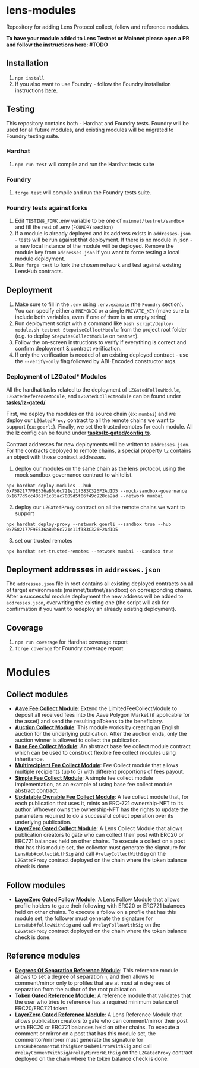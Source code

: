 # lens-modules

Repository for adding Lens Protocol collect, follow and reference modules.

**To have your module added to Lens Testnet or Mainnet please open a PR and follow the instructions here: #TODO**

## Installation

1. `npm install`
2. If you also want to use Foundry - follow the Foundry installation instructions [here](https://getfoundry.sh/).

## Testing

This repository contains both - Hardhat and Foundry tests. Foundry will be used for all future modules, and existing modules will be migrated to Foundry testing suite.

### Hardhat

1. `npm run test` will compile and run the Hardhat tests suite

### Foundry

1. `forge test` will compile and run the Foundry tests suite.

### Foundry tests against forks

1. Edit `TESTING_FORK` .env variable to be one of `mainnet/testnet/sandbox` and fill the rest of .env (`FOUNDRY` section)
2. If a module is already deployed and its address exists in `addresses.json` - tests will be run against that deployment. If there is no module in json - a new local instance of the module will be deployed. Remove the module key from `addresses.json` if you want to force testing a local module deployment.
3. Run `forge test` to fork the chosen network and test against existing LensHub contracts.

## Deployment

1. Make sure to fill in the `.env` using `.env.example` (the `Foundry` section). You can specify either a `MNEMONIC` or a single `PRIVATE_KEY` (make sure to include both variables, even if one of them is an empty string)
2. Run deployment script with a command like `bash script/deploy-module.sh testnet StepwiseCollectModule` from the project root folder (e.g. to deploy `StepwiseCollectModule` on `testnet`).
3. Follow the on-screen instructions to verify if everything is correct and confirm deployment & contract verification.
4. If only the verification is needed of an existing deployed contract - use the `--verify-only` flag followed by ABI-Encoded constructor args.

### Deployment of LZGated* Modules
All the hardhat tasks related to the deployment of `LZGatedFollowModule`, `LZGatedReferenceModule`, and `LZGatedCollectModule` can be found under [**tasks/lz-gated/**](./tasks/lz-gated)

First, we deploy the modules on the source chain (ex: `mumbai`) and we deploy our `LZGatedProxy` contract to all the remote chains we want to support (ex: `goerli`). Finally, we set the trusted remotes for each module. All the lz config can be found under [**tasks/lz-gated/config.ts**](./tasks/lz-gated/config.ts).

Contract addresses for new deployments will be written to `addresses.json`. For the contracts deployed to remote chains, a special property `lz` contains an object with those contract addresses.

1. deploy our modules on the same chain as the lens protocol, using the mock sandbox governance contract to whitelist.
```
npx hardhat deploy-modules --hub 0x7582177F9E536aB0b6c721e11f383C326F2Ad1D5 --mock-sandbox-governance 0x1677d9cc4861f1c85ac7009d5f06f49c928ca2ad --network mumbai
```
2. deploy our `LZGatedProxy` contract on all the remote chains we want to support
```
npx hardhat deploy-proxy --network goerli --sandbox true --hub 0x7582177F9E536aB0b6c721e11f383C326F2Ad1D5
```

3. set our trusted remotes
```
npx hardhat set-trusted-remotes --network mumbai --sandbox true
```

## Deployment addresses in `addresses.json`

The `addresses.json` file in root contains all existing deployed contracts on all of target environments (mainnet/testnet/sandbox) on corresponding chains.
After a successful module deployment the new address will be added to `addresses.json`, overwriting the existing one (the script will ask for confirmation if you want to redeploy an already existing deployment).

## Coverage

1. `npm run coverage` for Hardhat coverage report
2. `forge coverage` for Foundry coverage report

# Modules

## Collect modules

- [**Aave Fee Collect Module**](./contracts/collect/AaveFeeCollectModule.sol): Extend the LimitedFeeCollectModule to deposit all received fees into the Aave Polygon Market (if applicable for the asset) and send the resulting aTokens to the beneficiary.
- [**Auction Collect Module**](./contracts/collect/AuctionCollectModule.sol): This module works by creating an English auction for the underlying publication. After the auction ends, only the auction winner is allowed to collect the publication.
- [**Base Fee Collect Module**](./contracts/collect/base/BaseFeeCollectModule.sol): An abstract base fee collect module contract which can be used to construct flexible fee collect modules using inheritance.
- [**Multirecipient Fee Collect Module**](./contracts/collect/MultirecipientFeeCollectModule.sol): Fee Collect module that allows multiple recipients (up to 5) with different proportions of fees payout.
- [**Simple Fee Collect Module**](./contracts/collect/SimpleFeeCollectModule.sol): A simple fee collect module implementation, as an example of using base fee collect module abstract contract.
- [**Updatable Ownable Fee Collect Module**](./contracts/collect/UpdatableOwnableFeeCollectModule.sol): A fee collect module that, for each publication that uses it, mints an ERC-721 ownership-NFT to its author. Whoever owns the ownership-NFT has the rights to update the parameters required to do a successful collect operation over its underlying publication.
- [**LayerZero Gated Collect Module**](./contracts/collect/LZGatedCollectModule.sol): A Lens Collect Module that allows publication creators to gate who can collect their post with ERC20 or ERC721 balances held on other chains. To execute a collect on a post that has this module set, the collector must generate the signature for `LensHub#collectWithSig` and call `#relayCollectWithSig` on the `LZGatedProxy` contract deployed on the chain where the token balance check is done.

## Follow modules
- [**LayerZero Gated Follow Module**](./contracts/follow/LZGatedFollowModule.sol): A Lens Follow Module that allows profile holders to gate their following with ERC20 or ERC721 balances held on other chains. To execute a follow on a profile that has this module set, the follower must generate the signature for `LensHub#followWithSig` and call `#relayFollowWithSig` on the `LZGatedProxy` contract deployed on the chain where the token balance check is done.

## Reference modules

- [**Degrees Of Separation Reference Module**](./contracts/reference/DegreesOfSeparationReferenceModule.sol): This reference module allows to set a degree of separation `n`, and then allows to comment/mirror only to profiles that are at most at `n` degrees of separation from the author of the root publication.
- [**Token Gated Reference Module**](./contracts/reference/TokenGatedReferenceModule.sol): A reference module that validates that the user who tries to reference has a required minimum balance of ERC20/ERC721 token.
- [**LayerZero Gated Reference Module**](./contracts/reference/LZGatedReferenceModule.sol): A Lens Reference Module that allows publication creators to gate who can comment/mirror their post with ERC20 or ERC721 balances held on other chains. To execute a comment or mirror on a post that has this module set, the commentor/mirrorer must generate the signature for `LensHub#commentWithSig`/`LensHub#mirrorWithSig` and call `#relayCommentWithSig`/`#relayMirrorWithSig` on the `LZGatedProxy` contract deployed on the chain where the token balance check is done.
